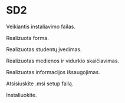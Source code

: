 # SD2
Veikiantis instaliavimo failas.

Realizuota forma.

Realizuotas studentų įvedimas.

Realizuotas medienos ir vidurkio skaičiavimas.

Realizuotas informacijos išsaugojimas.

Atsisiuskite .msi setup failą.

Instaliuokite.
